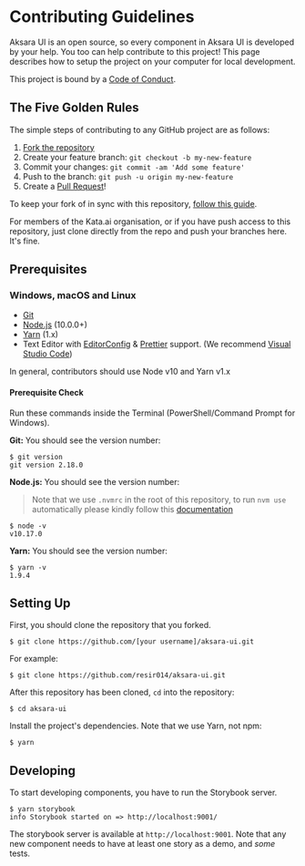 # Contributing Guidelines

Aksara UI is an open source, so every component in Aksara UI is developed by your help. You too can help contribute to this project! This page describes how to setup the project on your computer for local development.

This project is bound by a [Code of Conduct](CODE_OF_CONDUCT.md).

## The Five Golden Rules

The simple steps of contributing to any GitHub project are as follows:

1. [Fork the repository](https://github.com/kata-ai/aksara-ui/fork)
2. Create your feature branch: `git checkout -b my-new-feature`
3. Commit your changes: `git commit -am 'Add some feature'`
4. Push to the branch: `git push -u origin my-new-feature`
5. Create a [Pull Request](https://github.com/kata-ai/aksara-ui/pulls)!

To keep your fork of in sync with this repository, [follow this guide](https://help.github.com/articles/syncing-a-fork/).

For members of the Kata.ai organisation, or if you have push access to this repository, just clone directly from the repo and push your branches here. It's fine.

## Prerequisites

### Windows, macOS and Linux

- [Git](http://git-scm.com/)
- [Node.js](http://nodejs.org/) (10.0.0+)
- [Yarn](https://yarnpkg.com/) (1.x)
- Text Editor with [EditorConfig](http://editorconfig.org/) & [Prettier](https://prettier.io/) support. (We recommend [Visual Studio Code](https://code.visualstudio.com/))

In general, contributors should use Node v10 and Yarn v1.x

#### Prerequisite Check

Run these commands inside the Terminal (PowerShell/Command Prompt for Windows).

**Git:** You should see the version number:

```sh-session
$ git version
git version 2.18.0
```

**Node.js:** You should see the version number:

> Note that we use `.nvmrc` in the root of this repository, to run `nvm use` automatically please kindly follow this [documentation](https://github.com/nvm-sh/nvm#nvmrc)

```sh-session
$ node -v
v10.17.0
```

**Yarn:** You should see the version number:

```sh-session
$ yarn -v
1.9.4
```

## Setting Up

First, you should clone the repository that you forked.

```sh-session
$ git clone https://github.com/[your username]/aksara-ui.git
```

For example:

```sh-session
$ git clone https://github.com/resir014/aksara-ui.git
```

After this repository has been cloned, `cd` into the repository:

```sh-session
$ cd aksara-ui
```

Install the project's dependencies. Note that we use Yarn, not npm:

```sh-session
$ yarn
```

## Developing

To start developing components, you have to run the Storybook server.

```sh-session
$ yarn storybook
info Storybook started on => http://localhost:9001/
```

The storybook server is available at `http://localhost:9001`. Note that any new component needs to have at least one story as a demo, and _some_ tests.
